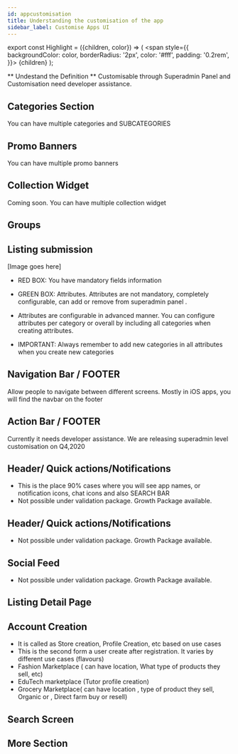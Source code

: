 ```yaml
---
id: appcustomisation
title: Understanding the customisation of the app
sidebar_label: Customise Apps UI
---
```



export const Highlight = ({children, color}) => (
  <span
    style={{
      backgroundColor: color,
      borderRadius: '2px',
      color: '#fff',
      padding: '0.2rem',
    }}>
    {children}
  </span>
);

** Undestand the Definition ** 
<Highlight color="#25c2a0"> Customisable through Superadmin Panel</Highlight> and <Highlight color="#1877F2"> Customisation need developer assistance. </Highlight>



  

## <Highlight color="#25c2a0"> Categories Section </Highlight>


You can have multiple categories and SUBCATEGORIES

## <Highlight color="#25c2a0"> Promo Banners  </Highlight>

You can have multiple promo banners


## <Highlight color="#25c2a0"> Collection Widget </Highlight>
Coming soon.  You can have multiple collection widget


## <Highlight color="#25c2a0"> Groups </Highlight>

## <Highlight color="#25c2a0"> Listing submission </Highlight>

[Image goes here]
- RED BOX: You have mandatory fields information 
- GREEN BOX: Attributes. Attributes are not mandatory, completely configurable, can add or remove from superadmin panel . 

- Attributes are configurable in advanced manner. You can configure attributes per category or overall by including all categories when creating attributes. 

- IMPORTANT: Always remember to add new categories in all attributes when you create new categories

## <Highlight color="#1877F2"> Navigation Bar / FOOTER </Highlight>

 Allow people to navigate between different screens. Mostly in iOS apps, you will find the navbar on the footer

## <Highlight color="#1877F2"> Action Bar / FOOTER </Highlight>
Currently it needs developer assistance. We are releasing superadmin level customisation on Q4,2020


## <Highlight color="#fa383e"> Header/ Quick actions/Notifications </Highlight>
- This is the place 90% cases where you will see app names, or notification icons, chat icons and also SEARCH BAR
- Not possible under validation package. Growth Package available. 

## <Highlight color="#fa383e"> Header/ Quick actions/Notifications </Highlight>
- Not possible under validation package. Growth Package available. 

## <Highlight color="#fa383e"> Social Feed </Highlight>
- Not possible under validation package. Growth Package available.



 

 ## <Highlight color="#1877F2"> Listing Detail Page</Highlight>



## <Highlight color="#1877F2"> Account Creation  </Highlight>
- It is called as Store creation, Profile Creation, etc based on use cases
- This is the second form a user create after registration. It varies by different use cases (flavours)
- Fashion Marketplace ( can have location, What type of products they sell, etc)
- EduTech marketplace (Tutor profile creation) 
- Grocery Marketplace( can have location , type of product they sell, Organic or , Direct farm buy or resell) 

 
## <Highlight color="#fa383e"> Search Screen </Highlight>
## <Highlight color="#fa383e"> More Section </Highlight>

## <Highlight color="#1877F2"> </Highlight>
 
## <Highlight color="#1877F2"> </Highlight>



 
